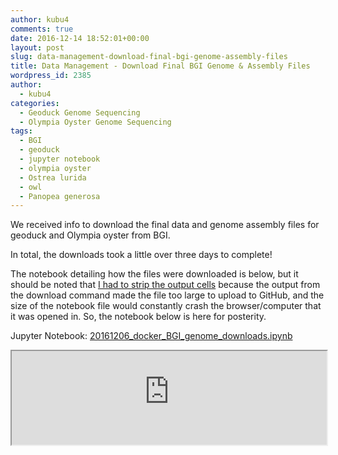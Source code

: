 ```yaml
---
author: kubu4
comments: true
date: 2016-12-14 18:52:01+00:00
layout: post
slug: data-management-download-final-bgi-genome-assembly-files
title: Data Management - Download Final BGI Genome & Assembly Files
wordpress_id: 2385
author:
  - kubu4
categories:
  - Geoduck Genome Sequencing
  - Olympia Oyster Genome Sequencing
tags:
  - BGI
  - geoduck
  - jupyter notebook
  - olympia oyster
  - Ostrea lurida
  - owl
  - Panopea generosa
---
```


We received info to download the final data and genome assembly files for geoduck and Olympia oyster from BGI.

In total, the downloads took a little over three days to complete!

The notebook detailing how the files were downloaded is below, but it should be noted that [I had to strip the output cells](https://robertslab.github.io/sams-notebook/2016/12/14/data-managment-trim-output-cells-from-jupyter-notebook.html) because the output from the download command made the file too large to upload to GitHub, and the size of the notebook file would constantly crash the browser/computer that it was opened in. So, the notebook below is here for posterity.

Jupyter Notebook: [20161206_docker_BGI_genome_downloads.ipynb](https://github.com/sr320/LabDocs/blob/master/jupyter_nbs/sam/20161206_docker_BGI_genome_downloads.ipynb)



<iframe src="https://render.githubusercontent.com/view/ipynb?commit=7985418a2f3fa9af6b3c11e7a8d4bb2ab0981ded&enc_url=68747470733a2f2f7261772e67697468756275736572636f6e74656e742e636f6d2f73723332302f4c6162446f63732f373938353431386132663366613961663662336331316537613864346262326162303938316465642f6a7570797465725f6e62732f73616d2f32303136313230365f646f636b65725f4247495f67656e6f6d655f646f776e6c6f6164732e6970796e62&nwo=sr320%2FLabDocs&path=jupyter_nbs%2Fsam%2F20161206_docker_BGI_genome_downloads.ipynb&repository_id=13746500#3da85669-b514-4ba7-b887-c211815b117d" width="100%" same_height_as="window" scrolling="yes"></iframe>
